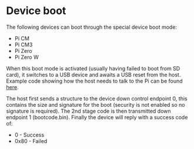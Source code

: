 # Device boot

The following devices can boot through the special device boot mode:

* Pi CM
* Pi CM3
* Pi Zero
* Pi Zero W

When this boot mode is activated (usually having failed to boot from SD card), it switches to a USB device and awaits a USB reset from the host.  Example code showing how the host needs to talk to the Pi can be found [here](https://github.com/raspberrypi/usbboot).

The host first sends a structure to the device down control endpoint 0, this contains the size and signature for the boot (security is not enabled so no signature is required).  The 2nd stage code is then transmitted down endpoint 1 (bootcode.bin).  Finally the device will reply with a success code of:

* 0    - Success
* 0x80 - Failed


